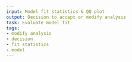 ```yaml
---
input: Model fit statistics & QQ plot
output: Decision to accept or modify analysis
task: Evaluate model fit
tags:
- modify analysis
- decision
- fit statistics
- model
---
```

